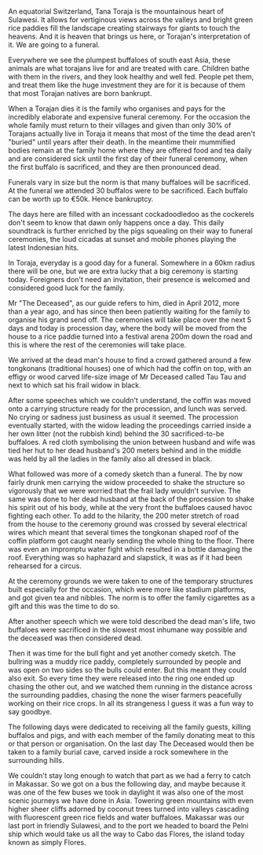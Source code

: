 An equatorial Switzerland, Tana Toraja is the mountainous heart of Sulawesi. It allows for vertiginous views across the valleys and bright green rice paddies fill the landscape creating stairways for giants to touch the heavens. And it is heaven that brings us here, or Torajan's interpretation of it. We are going to a funeral.

Everywhere we see the plumpest buffaloes of south east Asia, these animals are what torajans live for and are treated with care. Children bathe with them in the rivers, and they look healthy and well fed. People pet them, and treat them like the huge investment they are for it is because of them that most Torajan natives are born bankrupt.

When a Torajan dies it is the family who organises and pays for the incredibly elaborate and expensive funeral ceremony. For the occasion the whole family must return to their villages and given than only 30% of Torajans actually live in Toraja it means that most of the time the dead aren't "buried" until years after their death. In the meantime their mummified bodies remain at the family home where they are offered food and tea daily and are considered sick until the first day of their funeral ceremony, when the first buffalo is sacrificed, and they are then pronounced dead. 

Funerals vary in size but the norm is that many buffaloes will be sacrificed. At the funeral we attended 30 buffalos were to be sacrificed. Each buffalo can be worth up to €50k. Hence bankruptcy.

The days here are filled with an incessant cockadoodledoo as the cockerels don't seem to know that dawn only happens once a day. This daily soundtrack is further enriched by the pigs squealing on their way to funeral ceremonies, the loud cicadas at sunset and mobile phones playing the latest Indonesian hits.

In Toraja, everyday is a good day for a funeral. Somewhere in a 60km radius there will be one, but we are extra lucky that a big ceremony is starting today. Foreigners don't need an invitation, their presence is welcomed and considered good luck for the family.

Mr "The Deceased", as our guide refers to him, died in April 2012, more than a year ago, and has since then been patiently waiting for the family to organise his grand send off. The ceremonies will take place over the next 5 days and today is procession day, where the body will be moved from the house to a rice paddie turned into a festival arena 200m down the road and this is where the rest of the ceremonies will take place.

We arrived at the dead man's house to find a crowd gathered around a few tongkonans (traditional houses) one of which had the coffin on top, with an effigy or wood carved life-size image of Mr Deceased called Tau Tau and next to which sat his frail widow in black. 

After some speeches which we couldn't understand, the coffin was moved onto a carrying structure ready for the procession, and lunch was served. No crying or sadness just business as usual it seemed. The procession eventually started, with the widow leading the proceedings carried inside a her own litter (not the rubbish kind) behind the 30 sacrificed-to-be buffaloes. A red cloth symbolising the union between husband and wife was tied her hut to her dead husband's 200 meters behind and in the middle was held by all the ladies in the family also all dressed in black.

What followed was more of a comedy sketch than a funeral. The by now fairly drunk men carrying the widow proceeded to shake the structure so vigorously that we were worried that the frail lady wouldn't survive. The same was done to her dead husband at the back of the procession to shake his spirit out of his body, while at the very front the buffaloes caused havoc fighting each other. To add to the hilarity, the 200 meter stretch of road from the house to the ceremony ground was crossed by several electrical wires which meant that several times the tongkonan shaped roof of the coffin platform got caught nearly sending the whole thing to the floor. There was even an impromptu water fight which resulted in a bottle damaging the roof. Everything was so haphazard and slapstick, it was as if it had been rehearsed for a circus.

At the ceremony grounds we were taken to one of the temporary structures built especially for the occasion, which were more like stadium platforms, and got given tea and nibbles. The norm is to offer the family cigarettes as a gift and this was the time to do so.

After another speech which we were told described the dead man's life, two buffaloes were sacrificed in the slowest most inhumane way possible and the deceased was then considered dead. 

Then it was time for the bull fight and yet another comedy sketch. The bullring was a muddy rice paddy, completely surrounded by people and was open on two sides so the bulls could enter. But this meant they could also exit. So every time they were released into the ring one ended up chasing the other out, and we watched them running in the distance across the surrounding paddies, chasing the none the wiser farmers peacefully working on their rice crops. In all its strangeness I guess it was a fun way to say goodbye.

The following days were dedicated to receiving all the family guests, killing buffalos and pigs, and with each member of the family donating meat to this or that person or organisation. On the last day The Deceased would then be taken to a family burial cave, carved inside a rock somewhere in the surrounding hills. 

We couldn't stay long enough to watch that part as we had a ferry to catch in Makassar. So we got on a bus the following day, and maybe because it was  one of the few buses we took in daylight it was also one of the most scenic journeys we have done in Asia. Towering green mountains with even higher sheer cliffs adorned by coconut trees turned into valleys cascading with fluorescent green rice fields and water buffaloes. Makassar was our last port in friendly Sulawesi, and to the port we headed to board the Pelni ship which would take us all the way to Cabo das Flores, the island today known as simply Flores.



